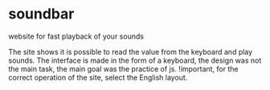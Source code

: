 # soundbar
website for fast playback of your sounds

<!-- // -->
The site shows it is possible to read the value from the keyboard and play sounds. The interface is made in the form of a keyboard, the design was not the main task, the main goal was the practice of js. 
!important, for the correct operation of the site, select the English layout.
